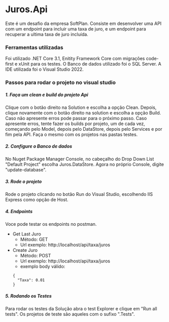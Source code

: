 # Juros.Api
Este é um desafio da empresa SoftPlan. Consiste em desenvolver uma API com um endpoint para incluir uma taxa de juro, e um endpoint para recuperar a ultima taxa de juro incluída.

### Ferramentas utilizadas
Foi utilizado .NET Core 3.1, Enitity Framework Core com migrações code-first e xUnit para os testes. 
O Banco de dados utilizado foi o SQL Server. A IDE utilizada foi o Visual Studio 2022.

### Passos para rodar o projeto no visual studio
##### 1. Faça um clean e build do projeto Api
Clique com o botão direito na Solution e escolha a opção Clean. Depois, clique novamente com o botão direito na solution e escolha a opção Build. Caso não apresente erros pode passar para o próximo passo. Caso apresente erros, tente fazer os builds por projeto, um de cada vez, começando pelo Model, depois pelo DataStore, depois pelo Services e por fim pela API. Faça o mesmo com os projetos nas pastas testes.

##### 2. Configure o Banco de dados
No Nuget Package Manager Console, no cabeçalho do Drop Down List "Default Project" escolha Juros.DataStore. Agora no próprio Console, digite "update-database".

##### 3. Rode o projeto
Rode o projeto clicando no botão Run do Visual Studio, escolhendo IIS Express como opção de Host.

##### 4. Endpoints
Voce pode testar os endpoints no postman.
* Get Last Juro
  * Método: GET
  * Url exemplo: http://localhost/api/taxa/juros
* Create Juro
  * Método: POST
  * Url exemplo: http://localhost/api/taxa/juros
  * exemplo body válido: 
  ```
  {
    "Taxa": 0.01
  }
  ```
  
##### 5. Rodando os Testes
Para rodar os testes da Solução abra o test Explorer e clique em "Run all tests". Os projetos de teste são aqueles com o sufixo ".Tests".
  
